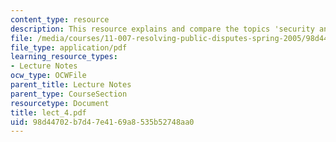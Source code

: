 ```yaml
---
content_type: resource
description: This resource explains and compare the topics 'security and liberty'.
file: /media/courses/11-007-resolving-public-disputes-spring-2005/98d44702b7d47e4169a8535b52748aa0_lect_4.pdf
file_type: application/pdf
learning_resource_types:
- Lecture Notes
ocw_type: OCWFile
parent_title: Lecture Notes
parent_type: CourseSection
resourcetype: Document
title: lect_4.pdf
uid: 98d44702-b7d4-7e41-69a8-535b52748aa0
---
```

